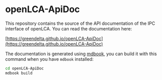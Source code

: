 # openLCA-ApiDoc

This repository contains the source of the API documentation of the IPC interface of openLCA. You can read the documentation here:

[https://greendelta.github.io/openLCA-ApiDoc](https://greendelta.github.io/openLCA-ApiDoc)

The documentation is generated using [mdbook](https://github.com/rust-lang/mdBook), you can build it with this command when you have `mdbook` installed:

```bash
cd openLCA-ApiDoc
mdbook build
```
